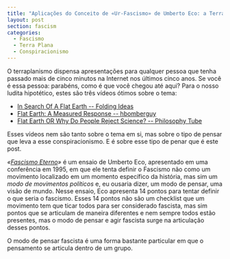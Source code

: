 ```yaml
---
title: "Aplicações do Conceito de «Ur-Fascismo» de Umberto Eco: a Terra Plana"
layout: post
section: fascism
categories:
  - Fascismo
  - Terra Plana
  - Conspiracionismo
---
```


O terraplanismo dispensa apresentações para qualquer pessoa que tenha passado mais de cinco minutos na Internet nos últimos cinco anos. Se você é essa pessoa: parabéns, como é que você chegou até aqui? Para o nosso ludita hipotético, estes são três vídeos ótimos sobre o tema:

* [In Search Of A Flat Earth -- Folding Ideas](https://www.youtube.com/watch?v=JTfhYyTuT44)
* [Flat Earth: A Measured Response -- hbomberguy](https://www.youtube.com/watch?v=2gFsOoKAHZg)
* [Flat Earth OR Why Do People Reject Science? -- Philosophy Tube](https://www.youtube.com/watch?v=AGvGQSazaTM)

Esses vídeos nem são tanto sobre o tema em si, mas sobre o tipo de pensar que leva a esse conspiracionismo. E é sobre esse tipo de penar que é este post.

_«[Fascismo Eterno](https://operamundi.uol.com.br/politica-e-economia/43281/umberto-eco-14-licoes-para-identificar-o-neofascismo-e-o-fascismo-eterno)»_ é um ensaio de Umberto Eco, apresentado em uma conferência em 1995, em que ele tenta definir o Fascismo não como um movimento localizado em um momento específico da história, mas sim um _modo de movimentos políticos_ e, eu ousaria dizer, um modo de pensar, uma visão de mundo. Nesse ensaio, Eco apresenta 14 pontos para tentar definir o que seria o fascismo. Esses 14 pontos não são um checklist que um movimento tem que ticar todos para ser considerado fascista, mas sim pontos que se articulam de maneira diferentes e nem sempre todos estão presentes, mas o modo de pensar e agir fascista surge na articulação desses pontos.

O modo de pensar fascista é uma forma bastante particular em que o pensamento se articula dentro de um grupo.

